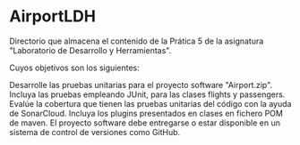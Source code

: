 # AirportLDH

Directorio que almacena el contenido de la Prática 5 de la asignatura "Laboratorio de Desarrollo y Herramientas".

Cuyos objetivos son los siguientes:

Desarrolle las pruebas unitarias para el proyecto software "Airport.zip".
Incluya las pruebas empleando JUnit, para las clases flights y passengers.
Evalúe la cobertura que tienen las pruebas unitarias del código con la ayuda de SonarCloud.
Incluya los plugins presentados en clases en fichero POM de maven.
El proyecto software debe entregarse o estar disponible en un sistema de control de versiones como GitHub.
